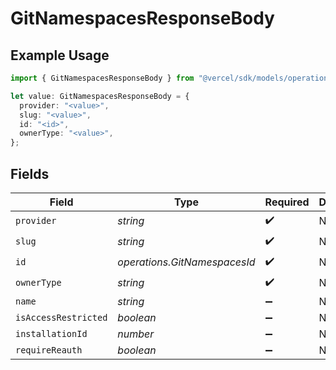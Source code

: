 # GitNamespacesResponseBody

## Example Usage

```typescript
import { GitNamespacesResponseBody } from "@vercel/sdk/models/operations/gitnamespaces.js";

let value: GitNamespacesResponseBody = {
  provider: "<value>",
  slug: "<value>",
  id: "<id>",
  ownerType: "<value>",
};
```

## Fields

| Field                        | Type                         | Required                     | Description                  |
| ---------------------------- | ---------------------------- | ---------------------------- | ---------------------------- |
| `provider`                   | *string*                     | :heavy_check_mark:           | N/A                          |
| `slug`                       | *string*                     | :heavy_check_mark:           | N/A                          |
| `id`                         | *operations.GitNamespacesId* | :heavy_check_mark:           | N/A                          |
| `ownerType`                  | *string*                     | :heavy_check_mark:           | N/A                          |
| `name`                       | *string*                     | :heavy_minus_sign:           | N/A                          |
| `isAccessRestricted`         | *boolean*                    | :heavy_minus_sign:           | N/A                          |
| `installationId`             | *number*                     | :heavy_minus_sign:           | N/A                          |
| `requireReauth`              | *boolean*                    | :heavy_minus_sign:           | N/A                          |